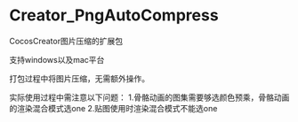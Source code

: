 # Creator_PngAutoCompress
CocosCreator图片压缩的扩展包

支持windows以及mac平台

打包过程中将图片压缩，无需额外操作。

实际使用过程中需注意以下问题：
1.骨骼动画的图集需要够选颜色预乘，骨骼动画的渲染混合模式选one
2.贴图使用时渲染混合模式不能选one
